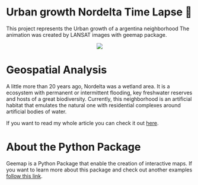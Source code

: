 # Urban growth Nordelta Time Lapse :city_sunrise:

This project represents the Urban growth of a argentina neighborhood The animation was created by LANSAT images with geemap package.

<p align="center">
  <img src="https://user-images.githubusercontent.com/90574895/133340181-749c9207-8ce7-4bb4-8812-6eb9a6b43335.gif" />
</p>

# Geospatial Analysis

A little more than 20 years ago, Nordelta was a wetland area. It is a ecosystem with permanent or intermittent flooding, key freshwater reserves and hosts of a great biodiversity. Currently, this neighborhood is an artificial habitat that emulates the natural one with residential complexes around artificial bodies of water.

If you want to read my whole article you can check it out [here](https://www.linkedin.com/pulse/time-lapse-del-crecimiento-de-los-barrios-privados-en-morales/).

# About the Python Package
Geemap is a Python Package that enable the creation of interactive maps. If you want to learn more about this package and check out another examples [follow this link](https://github.com/giswqs/geemap).
